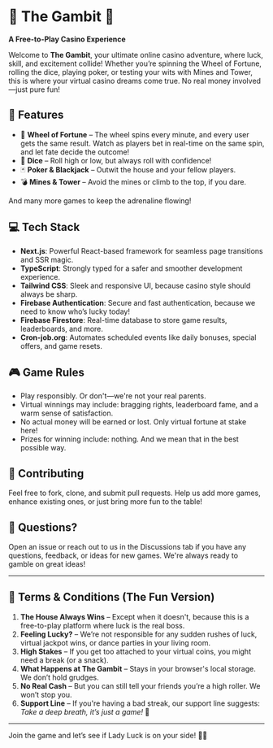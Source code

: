 
# 🎰 The Gambit 🎰  
**A Free-to-Play Casino Experience**

Welcome to **The Gambit**, your ultimate online casino adventure, where luck, skill, and excitement collide! Whether you’re spinning the Wheel of Fortune, rolling the dice, playing poker, or testing your wits with Mines and Tower, this is where your virtual casino dreams come true. No real money involved—just pure fun!

## 🌟 Features

- 🎡 **Wheel of Fortune** – The wheel spins every minute, and every user gets the same result. Watch as players bet in real-time on the same spin, and let fate decide the outcome!
- 🎲 **Dice** – Roll high or low, but always roll with confidence!
- 🃏 **Poker & Blackjack** – Outwit the house and your fellow players.
- 💣 **Mines & Tower** – Avoid the mines or climb to the top, if you dare.

And many more games to keep the adrenaline flowing!

## 💻 Tech Stack

- **Next.js**: Powerful React-based framework for seamless page transitions and SSR magic.
- **TypeScript**: Strongly typed for a safer and smoother development experience.
- **Tailwind CSS**: Sleek and responsive UI, because casino style should always be sharp.
- **Firebase Authentication**: Secure and fast authentication, because we need to know who’s lucky today!
- **Firebase Firestore**: Real-time database to store game results, leaderboards, and more.
- **Cron-job.org**: Automates scheduled events like daily bonuses, special offers, and game resets.

## 🎮 Game Rules

- Play responsibly. Or don't—we're not your real parents.
- Virtual winnings may include: bragging rights, leaderboard fame, and a warm sense of satisfaction.
- No actual money will be earned or lost. Only virtual fortune at stake here!
- Prizes for winning include: nothing. And we mean that in the best possible way.

## 🤝 Contributing

Feel free to fork, clone, and submit pull requests. Help us add more games, enhance existing ones, or just bring more fun to the table!

## 💬 Questions?

Open an issue or reach out to us in the Discussions tab if you have any questions, feedback, or ideas for new games. We're always ready to gamble on great ideas!

---

## 🎲 Terms & Conditions (The Fun Version)

1. **The House Always Wins** – Except when it doesn't, because this is a free-to-play platform where luck is the real boss.
2. **Feeling Lucky?** – We’re not responsible for any sudden rushes of luck, virtual jackpot wins, or dance parties in your living room.
3. **High Stakes** – If you get too attached to your virtual coins, you might need a break (or a snack).
4. **What Happens at The Gambit** – Stays in your browser's local storage. We don’t hold grudges.
5. **No Real Cash** – But you can still tell your friends you’re a high roller. We won’t stop you.
6. **Support Line** – If you're having a bad streak, our support line suggests: *Take a deep breath, it’s just a game!* 🎉

---

Join the game and let’s see if Lady Luck is on your side! 🎲👑
